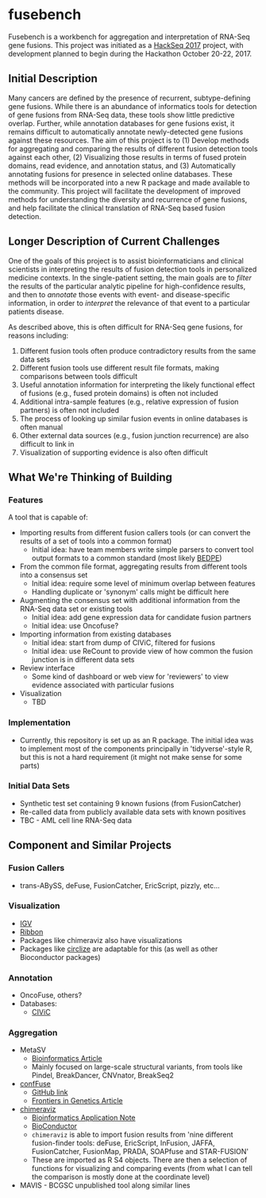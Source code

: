 # fusebench

Fusebench is a workbench for aggregation and interpretation of RNA-Seq gene fusions. This project was initiated as a [HackSeq 2017](http://www.hackseq.com/) project, with development planned to begin during the Hackathon October 20-22, 2017.

## Initial Description

Many cancers are defined by the presence of recurrent, subtype-defining gene fusions. While there is an abundance of informatics tools for detection of gene fusions from RNA-Seq data, these tools show little predictive overlap. Further, while annotation databases for gene fusions exist, it remains difficult to automatically annotate newly-detected gene fusions against these resources. The aim of this project is to (1) Develop methods for aggregating and comparing the results of different fusion detection tools against each other, (2) Visualizing those results in terms of fused protein domains, read evidence, and annotation status, and (3) Automatically annotating fusions for presence in selected online databases. These methods will be incorporated into a new R package and made available to the community. This project will facilitate the development of improved methods for understanding the diversity and recurrence of gene fusions, and help facilitate the clinical translation of RNA-Seq based fusion detection.

## Longer Description of Current Challenges

One of the goals of this project is to assist bioinformaticians and clinical scientists in interpreting the results of fusion detection tools in personalized medicine contexts. In the single-patient setting, the main goals are to _filter_ the results of the particular analytic pipeline for high-confidence results, and then to _annotate_ those events with event- and disease-specific information, in order to _interpret_ the relevance of that event to a particular patients disease.

As described above, this is often difficult for RNA-Seq gene fusions, for reasons including:

1. Different fusion tools often produce contradictory results from the same data sets
2. Different fusion tools use different result file formats, making comparisons between tools difficult
3. Useful annotation information for interpreting the likely functional effect of fusions (e.g., fused protein domains) is often not included
4. Additional intra-sample features (e.g., relative expression of fusion partners) is often not included
5. The process of looking up similar fusion events in online databases is often manual
6. Other external data sources (e.g., fusion junction recurrence) are also difficult to link in
7. Visualization of supporting evidence is also often difficult

## What We're Thinking of Building

### Features

A tool that is capable of:

- Importing results from different fusion callers tools (or can convert the results of a set of tools into a common format)
    - Initial idea: have team members write simple parsers to convert tool output formats to a common standard (most likely [BEDPE](http://bedtools.readthedocs.io/en/latest/content/general-usage.html))
- From the common file format, aggregating results from different tools into a consensus set
    - Initial idea: require some level of minimum overlap between features
    - Handling duplicate or 'synonym' calls might be difficult here
- Augmenting the consensus set with additional information from the RNA-Seq data set or existing tools
    - Initial idea: add gene expression data for candidate fusion partners
    - Initial idea: use Oncofuse?
- Importing information from existing databases
    - Initial idea: start from dump of CIViC, filtered for fusions
    - Initial idea: use ReCount to provide view of how common the fusion junction is in different data sets
- Review interface
    - Some kind of dashboard or web view for 'reviewers' to view evidence associated with particular fusions
- Visualization
    - TBD

### Implementation

- Currently, this repository is set up as an R package. The initial idea was to implement most of the components principally in 'tidyverse'-style R, but this is not a hard requirement (it might not make sense for some parts)

### Initial Data Sets

- Synthetic test set containing 9 known fusions (from FusionCatcher)
- Re-called data from publicly available data sets with known positives
- TBC - AML cell line RNA-Seq data

## Component and Similar Projects

### Fusion Callers

- trans-ABySS, deFuse, FusionCatcher, EricScript, pizzly, etc...

### Visualization

- [IGV](http://software.broadinstitute.org/software/igv/)
- [Ribbon](http://genomeribbon.com/)
- Packages like chimeraviz also have visualizations
- Packages like [circlize](https://github.com/jokergoo/circlize) are adaptable for this (as well as other Bioconductor packages)

### Annotation

- OncoFuse, others?
- Databases: 
    - [CIViC](https://civic.genome.wustl.edu/home)

### Aggregation

- MetaSV
    - [Bioinformatics Article](https://academic.oup.com/bioinformatics/article-lookup/doi/10.1093/bioinformatics/btv204)
    - Mainly focused on large-scale structural variants, from tools like Pindel, BreakDancer, CNVnator, BreakSeq2
- [confFuse](https://www.frontiersin.org/articles/10.3389/fgene.2017.00137/full) 
    - [GitHub link](https://github.com/Zhiqin-HUANG/confFuse)
    - [Frontiers in Genetics Article](https://www.frontiersin.org/articles/10.3389/fgene.2017.00137/full)
- [chimeraviz](https://github.com/stianlagstad/chimeraviz)
    - [Bioinformatics Application Note](https://academic.oup.com/bioinformatics/article/33/18/2954/3835381/chimeraviz-a-tool-for-visualizing-chimeric-RNA)
    - [BioConductor](https://bioconductor.org/packages/release/bioc/html/chimeraviz.html)
    - `chimeraviz` is able to import fusion results from 'nine different fusion-finder tools: deFuse, EricScript, InFusion, JAFFA, FusionCatcher, FusionMap, PRADA, SOAPfuse and STAR-FUSION'
    - These are imported as R S4 objects. There are then a selection of functions for visualizing and comparing events (from what I can tell the comparison is mostly done at the coordinate level) 
- MAVIS - BCGSC unpublished tool along similar lines
